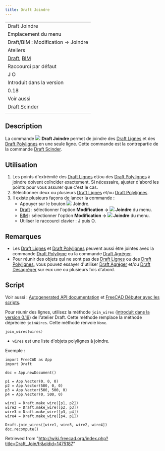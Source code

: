 ```yaml
---
title: Draft Joindre
---
```

|  |
| --- |
| Draft Joindre |
| Emplacement du menu |
| Draft/BIM : Modification → Joindre |
| Ateliers |
| [Draft](/Draft_Workbench/fr "Draft Workbench/fr"), [BIM](/BIM_Workbench/fr "BIM Workbench/fr") |
| Raccourci par défaut |
| J O |
| Introduit dans la version |
| 0.18 |
| Voir aussi |
| [Draft Scinder](/Draft_Split/fr "Draft Split/fr") |
|  |

## Description

La commande ![](/images/Draft_Join.svg) **Draft Joindre** permet de joindre des [Draft Lignes](/Draft_Line/fr "Draft Line/fr") et des [Draft Polylignes](/Draft_Wire/fr "Draft Wire/fr") en une seule ligne. Cette commande est la contrepartie de la commande [Draft Scinder](/Draft_Split/fr "Draft Split/fr").

## Utilisation

1. Les points d'extrémité des [Draft Lignes](/Draft_Line/fr "Draft Line/fr") et/ou des [Draft Polylignes](/Draft_Wire/fr "Draft Wire/fr") à joindre doivent coïncider exactement. Si nécessaire, ajuster d'abord les points pour vous assurer que c'est le cas.
2. Sélectionner deux ou plusieurs [Draft Lignes](/Draft_Line/fr "Draft Line/fr") et/ou [Draft Polylignes](/Draft_Wire/fr "Draft Wire/fr").
3. Il existe plusieurs façons de lancer la commande :
   * Appuyer sur le bouton ![](/images/Draft_Join.svg) Joindre.
   * [Draft](/Draft_Workbench/fr "Draft Workbench/fr") : sélectionner l'option **Modification → ![](/images/Draft_Join.svg) Joindre** du menu.
   * [BIM](/BIM_Workbench/fr "BIM Workbench/fr") : sélectionner l'option **Modification → ![](/images/Draft_Join.svg) Joindre** du menu.
   * Utiliser le raccourci clavier : J puis O.

## Remarques

* Les [Draft Lignes](/Draft_Line/fr "Draft Line/fr") et [Draft Polylignes](/Draft_Wire/fr "Draft Wire/fr") peuvent aussi être jointes avec la commande [Draft Polyligne](/Draft_Wire/fr "Draft Wire/fr") ou la commande [Draft Agréger](/Draft_Upgrade/fr "Draft Upgrade/fr").
* Pour réunir des objets qui ne sont pas des [Draft Lignes](/Draft_Line/fr "Draft Line/fr") ou des [Draft Polylignes](/Draft_Wire/fr "Draft Wire/fr"), vous pouvez essayer d'utiliser [Draft Agréger](/Draft_Upgrade/fr "Draft Upgrade/fr") et/ou [Draft Désagréger](/Draft_Downgrade/fr "Draft Downgrade/fr") sur eux une ou plusieurs fois d'abord.

## Script

Voir aussi : [Autogenerated API documentation](https://freecad.github.io/SourceDoc/) et [FreeCAD Débuter avec les scripts](/FreeCAD_Scripting_Basics/fr "FreeCAD Scripting Basics/fr").

Pour réunir des lignes, utilisez la méthode `join_wires` ([introduit dans la version 0.19](/Release_notes_0.19/fr "Release notes 0.19/fr")) de l'atelier Draft. Cette méthode remplace la méthode dépréciée `joinWires`. Cette méthode renvoie `None`.

```
join_wires(wires)

```

* `wires` est une liste d'objets polylignes à joindre.

Exemple :

```
import FreeCAD as App
import Draft

doc = App.newDocument()

p1 = App.Vector(0, 0, 0)
p2 = App.Vector(500, 0, 0)
p3 = App.Vector(500, 500, 0)
p4 = App.Vector(0, 500, 0)

wire1 = Draft.make_wire([p1, p2])
wire2 = Draft.make_wire([p2, p3])
wire3 = Draft.make_wire([p3, p4])
wire4 = Draft.make_wire([p4, p1])

Draft.join_wires([wire1, wire3, wire2, wire4])
doc.recompute()

```

Retrieved from "<http://wiki.freecad.org/index.php?title=Draft_Join/fr&oldid=1475187>"